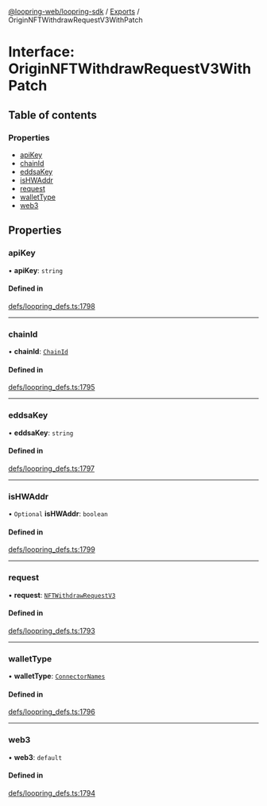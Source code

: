 [@loopring-web/loopring-sdk](../README.md) / [Exports](../modules.md) / OriginNFTWithdrawRequestV3WithPatch

# Interface: OriginNFTWithdrawRequestV3WithPatch

## Table of contents

### Properties

- [apiKey](OriginNFTWithdrawRequestV3WithPatch.md#apikey)
- [chainId](OriginNFTWithdrawRequestV3WithPatch.md#chainid)
- [eddsaKey](OriginNFTWithdrawRequestV3WithPatch.md#eddsakey)
- [isHWAddr](OriginNFTWithdrawRequestV3WithPatch.md#ishwaddr)
- [request](OriginNFTWithdrawRequestV3WithPatch.md#request)
- [walletType](OriginNFTWithdrawRequestV3WithPatch.md#wallettype)
- [web3](OriginNFTWithdrawRequestV3WithPatch.md#web3)

## Properties

### apiKey

• **apiKey**: `string`

#### Defined in

[defs/loopring_defs.ts:1798](https://github.com/Loopring/loopring_sdk/blob/1830d54/src/defs/loopring_defs.ts#L1798)

___

### chainId

• **chainId**: [`ChainId`](../enums/ChainId.md)

#### Defined in

[defs/loopring_defs.ts:1795](https://github.com/Loopring/loopring_sdk/blob/1830d54/src/defs/loopring_defs.ts#L1795)

___

### eddsaKey

• **eddsaKey**: `string`

#### Defined in

[defs/loopring_defs.ts:1797](https://github.com/Loopring/loopring_sdk/blob/1830d54/src/defs/loopring_defs.ts#L1797)

___

### isHWAddr

• `Optional` **isHWAddr**: `boolean`

#### Defined in

[defs/loopring_defs.ts:1799](https://github.com/Loopring/loopring_sdk/blob/1830d54/src/defs/loopring_defs.ts#L1799)

___

### request

• **request**: [`NFTWithdrawRequestV3`](NFTWithdrawRequestV3.md)

#### Defined in

[defs/loopring_defs.ts:1793](https://github.com/Loopring/loopring_sdk/blob/1830d54/src/defs/loopring_defs.ts#L1793)

___

### walletType

• **walletType**: [`ConnectorNames`](../enums/ConnectorNames.md)

#### Defined in

[defs/loopring_defs.ts:1796](https://github.com/Loopring/loopring_sdk/blob/1830d54/src/defs/loopring_defs.ts#L1796)

___

### web3

• **web3**: `default`

#### Defined in

[defs/loopring_defs.ts:1794](https://github.com/Loopring/loopring_sdk/blob/1830d54/src/defs/loopring_defs.ts#L1794)
